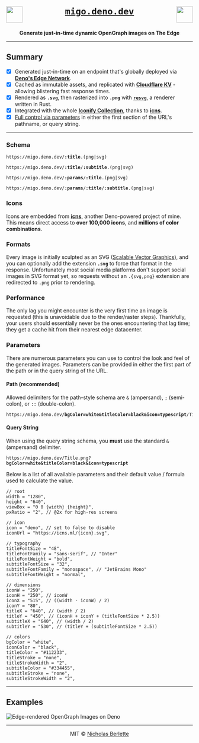 <div align="center">
<h1><a href="https://migo.deno.dev" target="_blank" rel="noopener"><img src="https://icns.ml/mdi:alpha-m-circle:white.svg?stroke=black&stroke-width=0.8&stroke-linejoin=round" width="44" align="left" alt=""><code>migo.deno.dev</code><img src="https://icns.ml/mdi:alpha-o-circle:white.svg?stroke=black&stroke-width=0.8&stroke-linejoin=round" width="44" align="right" alt=""></a><br clear="all"></h1>

**Generate just-in-time dynamic OpenGraph images on The Edge**
</div>

---  

## Summary

- [x] Generated just-in-time on an endpoint that's globally deployed via [**Deno's Edge Network**][deno].
- [x] Cached as immutable assets, and replicated with [**Cloudflare KV**][kv] - allowing blistering fast response times. 
- [x] Rendered as **`.svg`**, then rasterized into **`.png`** with [**`resvg`**][resvg], a renderer written in Rust.
- [x] Integrated with the whole [**Iconify Collection**](https://iconify.design), thanks to [**icns**][icns].
- [x] [Full control via parameters](#parameters) in either the first section of the URL's pathname, or query string.

---  

### Schema

<pre><code>https://migo.deno.dev/<strong>:title</strong>.(png|svg)</code></pre>
<pre><code>https://migo.deno.dev/<strong>:title</strong>/<strong>:subtitle</strong>.(png|svg)</code></pre>
<pre><code>https://migo.deno.dev/<strong>:params</strong>/<strong>:title</strong>.(png|svg)</code></pre>
<pre><code>https://migo.deno.dev/<strong>:params</strong>/<strong>:title</strong>/<strong>:subtitle</strong>.(png|svg)</code></pre>

### Icons

Icons are embedded from [**icns**](https://icns.ml), another Deno-powered project of mine. This means direct access to **over 100,000 icons**, and **millions of color combinations**.

### Formats

Every image is initially sculpted as an SVG ([Scalable Vector Graphics][svg]), and you can optionally add the extension **`.svg`** to force that format in the response. Unfortunately most social media platforms don't support social images in SVG format yet, so requests without an `.{svg,png}` extension are redirected to `.png` prior to rendering.

### Performance

The only lag you might encounter is the very first time an image is requested (this is unavoidable due to the render/raster steps). Thankfully, your users should essentially never be the ones encountering that lag time; they get a cache hit from their nearest edge datacenter.

### Parameters

There are numerous parameters you can use to control the look and feel of the generated images. Parameters can be provided in either the first part of the path or in the query string of the URL.

#### Path (recommended)

Allowed delimiters for the path-style schema are `&` (ampersand), `;` (semi-colon), or `::` (double-colon). 

<pre><code>https://migo.deno.dev/<strong>bgColor=white&titleColor=black&icon=typescript</strong>/Title.png</code></pre>

#### Query String

When using the query string schema, you **must** use the standard `&` (ampersand) delimiter.

<pre><code>https://migo.deno.dev/Title.png?<strong>bgColor=white&titleColor=black&icon=typescript</strong></code></pre>

Below is a list of all available parameters and their default value / formula used to calculate the value.

```jsonc
// root
width = "1280", 
height = "640", 
viewBox = "0 0 {width} {height}", 
pxRatio = "2", // @2x for high-res screens

// icon
icon = "deno", // set to false to disable
iconUrl = "https://icns.ml/{icon}.svg", 

// typography
titleFontSize = "48", 
titleFontFamily = "sans-serif", // "Inter"
titleFontWeight = "bold", 
subtitleFontSize = "32", 
subtitleFontFamily = "monospace", // "JetBrains Mono"
subtitleFontWeight = "normal", 

// dimensions
iconW = "250", 
iconH = "250", // iconW
iconX = "515", // ((width - iconW) / 2)
iconY = "80", 
titleX = "640", // (width / 2)
titleY = "450", // (iconH + iconY + (titleFontSize * 2.5))
subtitleX = "640", // (width / 2)
subtitleY = "530", // (titleY + (subtitleFontSize * 2.5))

// colors
bgColor = "white", 
iconColor = "black", 
titleColor = "#112233", 
titleStroke = "none", 
titleStrokeWidth = "2", 
subtitleColor = "#334455", 
subtitleStroke = "none", 
subtitleStrokeWidth = "2", 
```

---  

## Examples

![Edge-rendered OpenGraph Images on Deno](https://migo.deno.dev/icon=deno&iconStrokeWidth=0.33&subtitleFontSize=48&iconColor=345&bgColor=234&iconStroke=fff&titleColor=fff&subtitleColor=papayawhip&titleY=425&subtitleFontSize=48/Edge-rendered%20OpenGraph%20Images%20with%20Deno/migo.deno.dev.png)

---  
<div align="center">

MIT © [Nicholas Berlette](https://github.com/nberlette)</div>

[kv]: https://developers.cloudflare.com/workers/runtime-apis/kv
[svg]: https://w3.org/TR/SVG
[resvg]: https://deno.land/x/resvg_wasm
[deno]: https://deno.com/deploy
[deploy]: https://dash.deno.com/new?url=https%3a%2f%2fgithub.com%2fnberlette%2fmigo
[icns]: https://icns.ml
